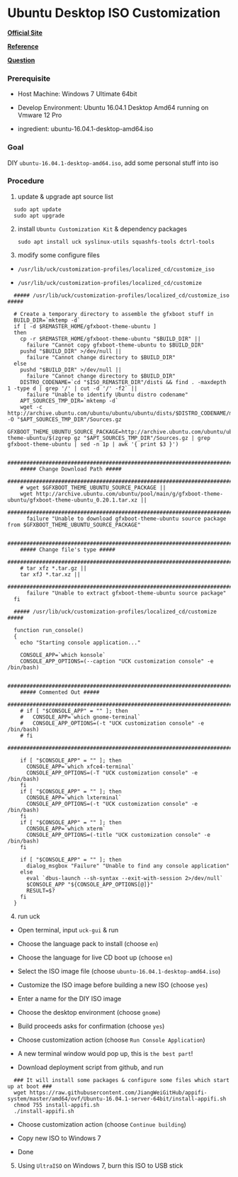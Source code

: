 # Ubuntu Desktop ISO Customization

[**Official Site**](https://help.ubuntu.com/community/LiveCDCustomization)

[**Reference**](https://pgtux.wordpress.com/2014/10/30/penguintux-iso-with-ubuntu-customization-kit-uck-gui/)

[**Question**](https://answers.launchpad.net/uck/+question/293948)

### Prerequisite
+ Host Machine: Windows 7 Ultimate 64bit<p>
+ Develop Environment: Ubuntu 16.04.1 Desktop Amd64 running on Vmware 12 Pro<p>
+ ingredient: ubuntu-16.04.1-desktop-amd64.iso<p>

### Goal
  DIY `ubuntu-16.04.1-desktop-amd64.iso`, add some personal stuff into iso<p>

### Procedure
1. update & upgrade apt source list<p>
  ```
    sudo apt update
    sudo apt upgrade
  ```
  
2. install `Ubuntu Customization Kit` & dependency packages<p>
`sudo apt install uck syslinux-utils squashfs-tools dctrl-tools`<p>

3. modify some configure files<p>
  + `/usr/lib/uck/customization-profiles/localized_cd/customize_iso`<p>
  + `/usr/lib/uck/customization-profiles/localized_cd/customize`<p>

  ```
    ##### /usr/lib/uck/customization-profiles/localized_cd/customize_iso #####

    # Create a temporary directory to assemble the gfxboot stuff in
    BUILD_DIR=`mktemp -d`
    if [ -d $REMASTER_HOME/gfxboot-theme-ubuntu ]
    then
      cp -r $REMASTER_HOME/gfxboot-theme-ubuntu "$BUILD_DIR" ||
        failure "Cannot copy gfxboot-theme-ubuntu to $BUILD_DIR"
      pushd "$BUILD_DIR" >/dev/null ||
        failure "Cannot change directory to $BUILD_DIR"
    else
      pushd "$BUILD_DIR" >/dev/null ||
        failure "Cannot change directory to $BUILD_DIR"
      DISTRO_CODENAME=`cd "$ISO_REMASTER_DIR"/dists && find . -maxdepth 1 -type d | grep '/' | cut -d '/' -f2` ||
        failure "Unable to identify Ubuntu distro codename"
      APT_SOURCES_TMP_DIR=`mktemp -d`
      wget -c http://archive.ubuntu.com/ubuntu/ubuntu/ubuntu/dists/$DISTRO_CODENAME/main/source/Sources.gz -O "$APT_SOURCES_TMP_DIR"/Sources.gz
      GFXBOOT_THEME_UBUNTU_SOURCE_PACKAGE=http://archive.ubuntu.com/ubuntu/ubuntu/ubuntu/pool/main/g/gfxboot-theme-ubuntu/$(zgrep gz "$APT_SOURCES_TMP_DIR"/Sources.gz | grep gfxboot-theme-ubuntu | sed -n 1p | awk '{ print $3 }')

      ########################################################################
      ##### Change Download Path #####
      ########################################################################
      # wget $GFXBOOT_THEME_UBUNTU_SOURCE_PACKAGE ||
      wget http://archive.ubuntu.com/ubuntu/pool/main/g/gfxboot-theme-ubuntu/gfxboot-theme-ubuntu_0.20.1.tar.xz ||
      ########################################################################
        failure "Unable to download gfxboot-theme-ubuntu source package from $GFXBOOT_THEME_UBUNTU_SOURCE_PACKAGE"

      ########################################################################
      ##### Change file's type #####
      ########################################################################
      # tar xfz *.tar.gz ||
      tar xfJ *.tar.xz ||
      ########################################################################
        failure "Unable to extract gfxboot-theme-ubuntu source package"
    fi
  ```

  ```
    ##### /usr/lib/uck/customization-profiles/localized_cd/customize #####

    function run_console()
    {
      echo "Starting console application..."

      CONSOLE_APP=`which konsole`
      CONSOLE_APP_OPTIONS=(--caption "UCK customization console" -e /bin/bash)

      ########################################################################
      ##### Commented Out #####
      ########################################################################
      # if [ "$CONSOLE_APP" = "" ]; then
      #   CONSOLE_APP=`which gnome-terminal`
      #   CONSOLE_APP_OPTIONS=(-t "UCK customization console" -e /bin/bash)
      # fi
      ########################################################################

      if [ "$CONSOLE_APP" = "" ]; then
        CONSOLE_APP=`which xfce4-terminal`
        CONSOLE_APP_OPTIONS=(-T "UCK customization console" -e /bin/bash)
      fi
      if [ "$CONSOLE_APP" = "" ]; then
        CONSOLE_APP=`which lxterminal`
        CONSOLE_APP_OPTIONS=(-t "UCK customization console" -e /bin/bash)
      fi
      if [ "$CONSOLE_APP" = "" ]; then
        CONSOLE_APP=`which xterm`
        CONSOLE_APP_OPTIONS=(-title "UCK customization console" -e /bin/bash)
      fi

      if [ "$CONSOLE_APP" = "" ]; then
        dialog_msgbox "Failure" "Unable to find any console application"
      else
        eval `dbus-launch --sh-syntax --exit-with-session 2>/dev/null`
        $CONSOLE_APP "${CONSOLE_APP_OPTIONS[@]}"
        RESULT=$?
      fi
    }
  ```

4. run uck<p>
  - Open terminal, input `uck-gui` & run<p>
  - Choose the language pack to install (choose `en`)<p>
  - Choose the language for live CD boot up (choose `en`)<p>
  - Select the ISO image file (choose `ubuntu-16.04.1-desktop-amd64.iso`)<p>
  - Customize the ISO image before building a new ISO (choose `yes`)<p>
  - Enter a name for the DIY ISO image<p>
  - Choose the desktop environment (choose `gnome`)<p>
  - Build proceeds asks for confirmation (choose `yes`)<p>
  - Choose customization action (choose `Run Console Application`)<p>
  - A new terminal window would pop up, this is `the best part`!<p>
  - Download deployment script from github, and run<p>
  ```
    ### It will install some packages & configure some files which start up at boot ###
    wget https://raw.githubusercontent.com/JiangWeiGitHub/appifi-system/master/amd64/ovf/Ubuntu-16.04.1-server-64bit/install-appifi.sh
    chmod 755 install-appifi.sh
    ./install-appifi.sh
  ```
  - Choose customization action (choose `Continue building`)<p>
  - Copy new ISO to Windows 7<p>
  - Done<p>

5. Using `UltraISO` on Windows 7, burn this ISO to USB stick
